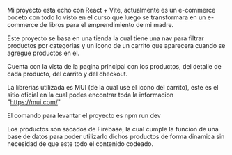 Mi proyecto esta echo con React + Vite, actualmente es un e-commerce boceto con todo lo visto en el curso que luego se transformara en un e-commerce de libros para el emprendimiento de mi madre.

Este proyecto se basa en una tienda la cual tiene una nav para filtrar productos por categorias y un icono de un carrito que aparecera cuando se agregue productos en el.

Cuenta con la vista de la pagina principal con los productos, del detalle de cada producto, del carrito y del checkout.

La librerias utilizada es MUI (de la cual use el icono del carrito), este es el sitio oficial en la cual podes encontrar toda la informacion "https://mui.com/"

El comando para levantar el proyecto es npm run dev

Los productos son sacados de Firebase, la cual cumple la funcion de una base de datos para poder utilizarlo dichos productos de forma dinamica sin necesidad de que este todo el contenido codeado.

